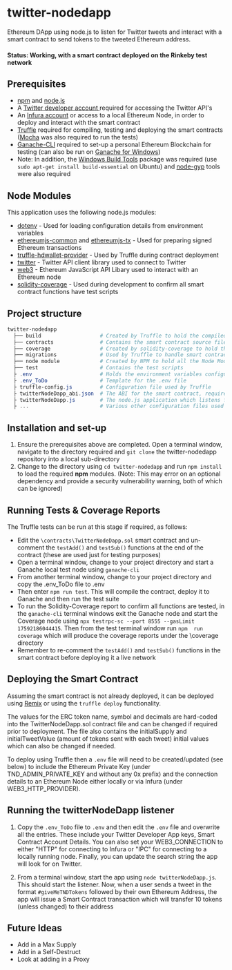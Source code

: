 # twitter-nodedapp
Ethereum DApp using node.js to listen for Twitter tweets and interact with a smart contract to send tokens to the tweeted Ethereum address.

#### Status: Working, with a smart contract deployed on the Rinkeby test network

## Prerequisites

- [npm](https://www.npmjs.com/) and [node.js](https://nodejs.org/)
- A [Twitter developer account ](https://developer.twitter.com/en.html) required for accessing the Twitter API's
- An [Infura account](https://infura.io/) or access to a local Ethereum Node, in order to deploy and interact with the smart contract
- [Truffle](https://www.trufflesuite.com/truffle) required for compiling, testing and deploying the smart contracts ([Mocha](https://mochajs.org/) was also required to run the tests)
- [Ganache-CLI](https://www.npmjs.com/package/ganache-cli) required to set-up a personal Ethereum Blockchain for testing (can also be run on [Ganache for Windows](https://www.trufflesuite.com/ganache))
- Note: In addition, the [Windows Build Tools](https://www.npmjs.com/package/windows-build-tools) package was required (use `sudo apt-get install build-essential` on Ubuntu) and [node-gyp](https://www.npmjs.com/package/node-gyp) tools were also required

## Node Modules
This application uses the following node.js modules:

- [dotenv](https://www.npmjs.com/package/dotenv) - Used for loading configuration details from environment variables
- [ethereumjs-common](https://www.npmjs.com/package/ethereumjs-common) and [ethereumjs-tx](https://www.npmjs.com/package/ethereumjs-tx) - Used for preparing signed Ethereum transactions
- [truffle-hdwallet-provider](https://www.npmjs.com/package/truffle-hdwallet-provider) - Used by Truffle during contract deployment
- [twitter](https://www.npmjs.com/package/twitter) - Twitter API client library used to connect to Twitter
- [web3](https://github.com/ethereum/web3.js) - Ethereum JavaScript API Libary used to interact with an Ethereum node
- [solidity-coverage](https://www.npmjs.com/package/solidity-coverage) - Used during development to confirm all smart contract functions have test scripts

## Project structure
```powershell
twitter-nodedapp
  ├── build                   # Created by Truffle to hold the compiled smart contracts
  ├── contracts               # Contains the smart contract source files
  ├── coverage                # Created by solidity-coverage to hold the coverage report
  ├── migrations              # Used by Truffle to handle smart contract deployments
  ├── node module             # Created by NPM to hold all the Node Modules and dependencies
  ├── test                    # Contains the test scripts
  ├ .env                      # Holds the environment variables configuration details
  ├ .env_ToDo                 # Template for the .env file
  ├ truffle-config.js         # Configuration file used by Truffle
  ├ twitterNodeDapp_abi.json  # The ABI for the smart contract, required to transact with the deployed contract
  ├ twitterNodeDapp.js        # The node.js application which listens for tweets and processes transactions
  ├ ...                       # Various other configuration files used by the tools

```

## Installation and set-up
1. Ensure the prerequisites above are completed. Open a terminal window, navigate to the directory required and `git clone` the twitter-nodedapp repository into a local sub-directory
2.  Change to the directory using `cd twitter-nodedapp` and run `npm install` to load the required **npm** modules. (Note: This may error on an optional dependency and provide a security vulnerability  warning, both of which can be ignored)

## Running Tests & Coverage Reports
The Truffle tests can be run at this stage if required, as follows:
* Edit the `\contracts\TwitterNodeDapp.sol` smart contract and un-comment the `testAdd()` and `testSub()` functions at the end of the contract (these are used just for testing purposes)
* Open a terminal window, change to your project directory and start a Ganache local test node using `ganache-cli`
* From another terminal window, change to your project directory and copy the .env_ToDo file to .env
* Then enter `npm run test`. This will compile the contract, deploy it to Ganache and then run the test suite
* To run the Solidity-Coverage report to confirm all functions are tested, in the `ganache-cli` terminal windows exit the Ganache node and start the Coverage node using `npx testrpc-sc --port 8555 --gasLimit 17592186044415`.  Then from the test terminal window run  `npm  run coverage` which will produce the coverage reports under the \coverage directory
* Remember to re-comment the `testAdd()` and `testSub()` functions in the smart contract before deploying it a live network

## Deploying the Smart Contract
Assuming the smart contract is not already deployed, it can be deployed using [Remix](https://remix.ethereum.org/) or using the `truffle deploy` functionality.

The values for the ERC token name, symbol and decimals are hard-coded into the TwitterNodeDapp.sol contract file and can be changed if required prior to deployment. The file also contains the initialSupply and initialTweetValue (amount of tokens sent with each tweet) initial values which can also be changed if needed.

To deploy using Truffle then a `.env` file will need to be created/updated (see below) to include the Ethereum Private Key (under TND_ADMIN_PRIVATE_KEY and without any 0x prefix) and the connection details to an Ethereum Node either locally or via Infura (under WEB3_HTTP_PROVIDER).

## Running the twitterNodeDapp listener

1. Copy the `.env_ToDo` file to `.env` and then edit the `.env` file and overwrite all the <FILL IN> entries. These include your Twitter Developer App keys, Smart Contract Account Details. You can also set your WEB3_CONNECTION to either "HTTP" for connecting to Infura or "IPC" for connecting to a locally running node. Finally, you can update the search string the app will look for on Twitter.

2. From a terminal window, start the app using `node twitterNodeDapp.js`. This should start the listener. Now, when a user sends a tweet in the format `#giveMeTNDTokens` followed by their own Ethereum Address, the app will issue a Smart Contract transaction which will transfer 10 tokens (unless changed) to their address

## Future Ideas
- Add in a Max Supply
- Add in a Self-Destruct
- Look at adding in a Proxy
